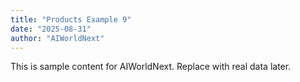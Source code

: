 ```yaml
---
title: "Products Example 9"
date: "2025-08-31"
author: "AIWorldNext"
---
```

This is sample content for AIWorldNext. Replace with real data later.
